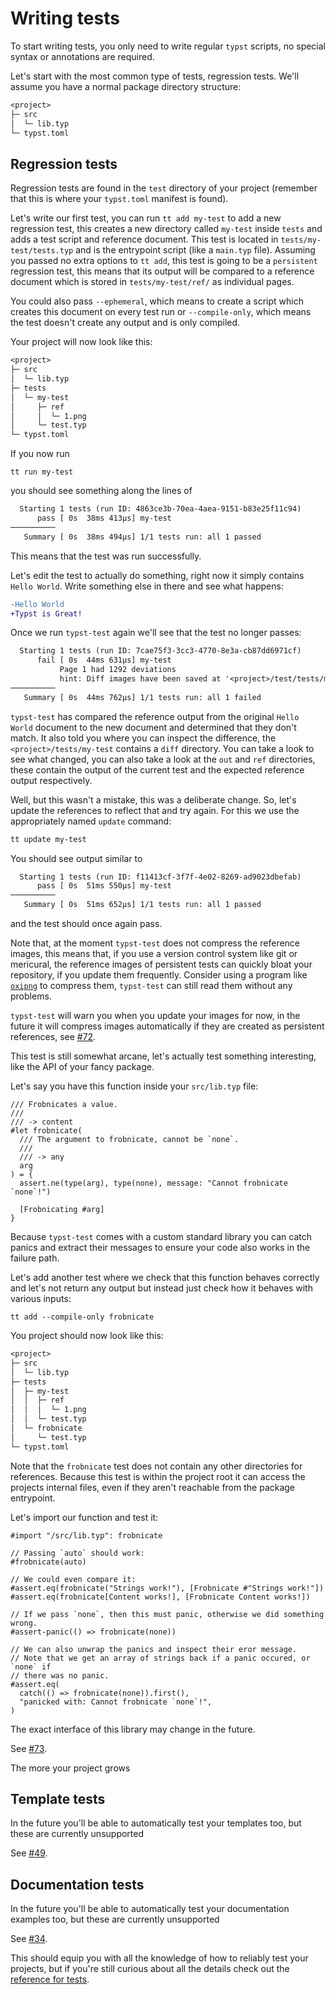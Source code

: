 # Writing tests
To start writing tests, you only need to write regular `typst` scripts, no special syntax or annotations are required.

Let's start with the most common type of tests, regression tests. 
We'll assume you have a normal package directory structure:
```txt
<project>
├─ src
│  └─ lib.typ
└─ typst.toml
```

## Regression tests
Regression tests are found in the `test` directory of your project (remember that this is where your `typst.toml` manifest is found).

Let's write our first test, you can run `tt add my-test` to add a new regression test, this creates a new directory called `my-test` inside `tests` and adds a test script and reference document.
This test is located in `tests/my-test/tests.typ` and is the entrypoint script (like a `main.typ` file).
Assuming you passed no extra options to `tt add`, this test is going to be a `persistent` regression test, this means that its output will be compared to a reference document which is stored in `tests/my-test/ref/` as individual pages.

You could also pass `--ephemeral`, which means to create a script which creates this document on every test run or `--compile-only`, which means the test doesn't create any output and is only compiled.

Your project will now look like this:
```txt
<project>
├─ src
│  └─ lib.typ
├─ tests
│  └─ my-test
│     ├─ ref
│     │  └─ 1.png
│     └─ test.typ
└─ typst.toml
```

If you now run
```shell
tt run my-test
```
you should see something along the lines of
```txt
  Starting 1 tests (run ID: 4863ce3b-70ea-4aea-9151-b83e25f11c94)
      pass [ 0s  38ms 413µs] my-test
──────────
   Summary [ 0s  38ms 494µs] 1/1 tests run: all 1 passed
```

This means that the test was run successfully.

Let's edit the test to actually do something, right now it simply contains `Hello World`.
Write something else in there and see what happens:
```diff
-Hello World
+Typst is Great!
```

Once we run `typst-test` again we'll see that the test no longer passes:

```txt
  Starting 1 tests (run ID: 7cae75f3-3cc3-4770-8e3a-cb87dd6971cf)
      fail [ 0s  44ms 631µs] my-test
           Page 1 had 1292 deviations
           hint: Diff images have been saved at '<project>/test/tests/my-test/diff'
──────────
   Summary [ 0s  44ms 762µs] 1/1 tests run: all 1 failed
```

`typst-test` has compared the reference output from the original `Hello World` document to the new document and determined that they don't match.
It also told you where you can inspect the difference, the `<project>/tests/my-test` contains a `diff` directory.
You can take a look to see what changed, you can also take a look at the `out` and `ref` directories, these contain the output of the current test and the expected reference output respectively.

Well, but this wasn't a mistake, this was a deliberate change.
So, let's update the references to reflect that and try again.
For this we use the appropriately named `update` command:

```bash
tt update my-test
```

You should see output similar to

```txt
  Starting 1 tests (run ID: f11413cf-3f7f-4e02-8269-ad9023dbefab)
      pass [ 0s  51ms 550µs] my-test
──────────
   Summary [ 0s  51ms 652µs] 1/1 tests run: all 1 passed
```

and the test should once again pass.

<div class="warning">

Note that, at the moment `typst-test` does not compress the reference images, this means that, if you use a version control system like git or mericural, the reference images of persistent tests can quickly bloat your repository, if you update them frequently.
Consider using a program like [`oxipng`][oxipng] to compress them, `typst-test` can still read them without any problems.

`typst-test` will warn you when you update your images for now, in the future it will compress images automatically if they are created as persistent references, see [#72].

</div>

This test is still somewhat arcane, let's actually test something interesting, like the API of your fancy package.

Let's say you have this function inside your `src/lib.typ` file:

```typst
/// Frobnicates a value.
///
/// -> content
#let frobnicate(
  /// The argument to frobnicate, cannot be `none`.
  ///
  /// -> any
  arg
) = {
  assert.ne(type(arg), type(none), message: "Cannot frobnicate `none`!")

  [Frobnicating #arg]
}
```

Because `typst-test` comes with a custom standard library you can catch panics and extract their messages to ensure your code also works in the failure path.

Let's add another test where we check that this function behaves correctly and let's not return any output but instead just check how it behaves with various inputs:

```shell
tt add --compile-only frobnicate
```

You project should now look like this:
```txt
<project>
├─ src
│  └─ lib.typ
├─ tests
│  ├─ my-test
│  │  ├─ ref
│  │  │  └─ 1.png
│  │  └─ test.typ
│  └─ frobnicate
│     └─ test.typ
└─ typst.toml
```

Note that the `frobnicate` test does not contain any other directories for references.
Because this test is within the project root it can access the projects internal files, even if they aren't reachable from the package entrypoint.

Let's import our function and test it:
```typst
#import "/src/lib.typ": frobnicate

// Passing `auto` should work:
#frobnicate(auto)

// We could even compare it:
#assert.eq(frobnicate("Strings work!"), [Frobnicate #"Strings work!"])
#assert.eq(frobnicate[Content works!], [Frobnicate Content works!])

// If we pass `none`, then this must panic, otherwise we did something wrong.
#assert-panic(() => frobnicate(none))

// We can also unwrap the panics and inspect their eror message.
// Note that we get an array of strings back if a panic occured, or `none` if
// there was no panic.
#assert.eq(
  catch(() => frobnicate(none)).first(),
  "panicked with: Cannot frobnicate `none`!",
)
```

<div class="warning">

The exact interface of this library may change in the future.

See [#73].

</div>

The more your project grows

## Template tests

<div class="warning">

In the future you'll be able to automatically test your templates too, but these are currently unsupported

See [#49].

</div>

## Documentation tests

<div class="warning">

In the future you'll be able to automatically test your documentation examples too, but these are currently unsupported

See [#34].

</div>

This should equip you with all the knowledge of how to reliably test your projects, but if you're still curious about all the details check out the [reference for tests][tests].

[#72]: https://github.com/tingerrr/typst-test/issues/72
[#73]: https://github.com/tingerrr/typst-test/issues/73
[#49]: https://github.com/tingerrr/typst-test/issues/49
[#34]: https://github.com/tingerrr/typst-test/issues/34
[tests]: ../reference/tests/index.html
[oxipng]: https://github.com/shssoichiro/oxipng

